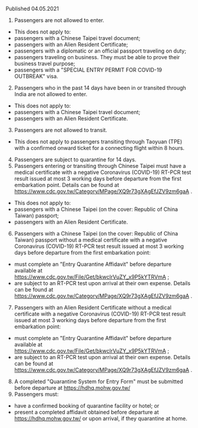 Published 04.05.2021
1. Passengers are not allowed to enter.
- This does not apply to:
- passengers with a Chinese Taipei travel document;
- passengers with an Alien Resident Certificate;
- passengers with a diplomatic or an official passport traveling on duty;
- passengers traveling on business. They must be able to prove their business travel purpose;
- passengers with a "SPECIAL ENTRY PERMIT FOR COVID-19 OUTBREAK" visa.
2. Passengers who in the past 14 days have been in or transited through India are not allowed to enter.
- This does not apply to:
- passengers with a Chinese Taipei travel document;
- passengers with an Alien Resident Certificate.
3. Passengers are not allowed to transit.
- This does not apply to passengers transiting through Taoyuan (TPE) with a confirmed onward ticket for a connecting flight within 8 hours.
4. Passengers are subject to quarantine for 14 days.
5. Passengers entering or transiting through Chinese Taipei must have a medical certificate with a negative Coronavirus (COVID-19) RT-PCR test result issued at most 3 working days before departure from the first embarkation point. Details can be found at <a href="https://www.cdc.gov.tw/Category/MPage/XQ9r73gXAgEfJZV9zm6gaA">https://www.cdc.gov.tw/Category/MPage/XQ9r73gXAgEfJZV9zm6gaA</a> .
- This does not apply to:
- passengers with a Chinese Taipei (on the cover: Republic of China Taiwan) passport;
- passengers with an Alien Resident Certificate.
6. Passengers with a Chinese Taipei (on the cover: Republic of China Taiwan) passport without a medical certificate with a negative Coronavirus (COVID-19) RT-PCR test result issued at most 3 working days before departure from the first embarkation point:
- must complete an "Entry Quarantine Affidavit" before departure available at <a href="https://www.cdc.gov.tw/File/Get/bkwclrVuZY_x9P5kYTRVmA">https://www.cdc.gov.tw/File/Get/bkwclrVuZY_x9P5kYTRVmA</a> ;
- are subject to an RT-PCR test upon arrival at their own expense. Details can be found at <a href="https://www.cdc.gov.tw/Category/MPage/XQ9r73gXAgEfJZV9zm6gaA">https://www.cdc.gov.tw/Category/MPage/XQ9r73gXAgEfJZV9zm6gaA</a> .
7. Passengers with an Alien Resident Certificate without a medical certificate with a negative Coronavirus (COVID-19) RT-PCR test result issued at most 3 working days before departure from the first embarkation point:
- must complete an "Entry Quarantine Affidavit" before departure available at <a href="https://www.cdc.gov.tw/File/Get/bkwclrVuZY_x9P5kYTRVmA">https://www.cdc.gov.tw/File/Get/bkwclrVuZY_x9P5kYTRVmA</a> ;
- are subject to an RT-PCR test upon arrival at their own expense. Details can be found at <a href="https://www.cdc.gov.tw/Category/MPage/XQ9r73gXAgEfJZV9zm6gaA">https://www.cdc.gov.tw/Category/MPage/XQ9r73gXAgEfJZV9zm6gaA</a> .
8. A completed "Quarantine System for Entry Form" must be submitted before departure at <a href="https://hdhq.mohw.gov.tw/">https://hdhq.mohw.gov.tw/</a> 
9. Passengers must:
- have a confirmed booking of quarantine facility or hotel; or
- present a completed affidavit obtained before departure at <a href="https://hdhq.mohw.gov.tw/">https://hdhq.mohw.gov.tw/</a> or upon arrival, if they quarantine at home.

